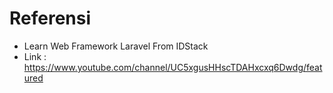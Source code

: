 # Referensi

- Learn Web Framework Laravel From IDStack
- Link : https://www.youtube.com/channel/UC5xgusHHscTDAHxcxq6Dwdg/featured

